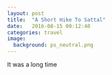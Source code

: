 ```yaml
---
layout: post
title:  "A Short Hike To Sattal"
date:   2016-08-15 00:12:40
categories: travel
image:
  background: ps_neutral.png
---
```


It was a long time
